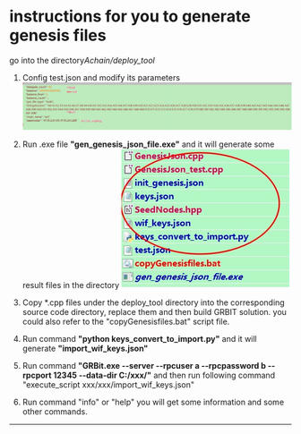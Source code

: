 # instructions for you to generate genesis files

go into the directory*Achain/deploy_tool* 

  1. Config test.json and modify its parameters
     ![testjson](https://github.com/Achain-Dev/Achain/blob/master/deploy_tool/test_json.jpg "testjsonlogo")

  2. Run .exe file  **"gen_genesis_json_file.exe"** and it will generate some result files in the directory 
      ![result](https://github.com/Achain-Dev/Achain/blob/master/deploy_tool/result.jpg "resultlogo")
     
  3. Copy *.cpp files under the deploy_tool directory into the corresponding source code directory, replace them and then build GRBIT solution.
     you could also refer to the "copyGenesisfiles.bat" script file.

  4. Run command **"python keys_convert_to_import.py"** and it will generate **"import_wif_keys.json"**

  5. Run command **"GRBit.exe --server --rpcuser a --rpcpassword b --rpcport 12345 --data-dir C:/xxx/"** and then run following command 
     "execute_script xxx/xxx/import_wif_keys.json"
  
  6. Run command "info" or "help" you will get some information and some other commands.



--------------------------------
[testjson-logo]:https://github.com/Achain-Dev/Achain/blob/master/deploy_tool/test_json.jpg "testjsonlogo"
[result-logo]:https://github.com/Achain-Dev/Achain/blob/master/deploy_tool/resultfile.jpg "resultlogo"
